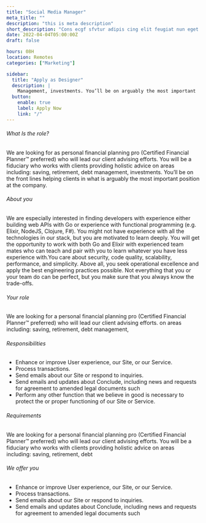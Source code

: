 ```yaml
---
title: "Social Media Manager"
meta_title: ""
description: "this is meta description"
short_description: "Cons ecgf sfvtur adipis cing elit feugiat nun eget massa velit eros etiam nunc luctus varius commn do lsa"
date: 2022-04-04T05:00:00Z
draft: false

hours: 08H
location: Remotes
categories: ["Marketing"]

sidebar:
  title: "Apply as Designer"
  description: |
    Management, investments. You’ll be on arguably the most important
  button:
    enable: true
    label: Apply Now
    link: "/"
---
```


###### What Is the role?

We are looking for as personal financial planning pro (Certified Financial Planner™ preferred) who will lead our client advising efforts. You will be a fiduciary who works with clients providing holistic advice on areas including: saving, retirement, debt management, investments. You’ll be on the front lines helping clients in what is arguably the most important position at the company.

###### About you

We are especially interested in finding developers with experience either building web APIs with Go or experience with functional programming (e.g. Elixir, NodeJS, Clojure, F#). You might not have experience with all the technologies in our stack, but you are motivated to learn deeply. You will get the opportunity to work with both Go and Elixir with experienced team mates who can teach and pair with you to learn whatever you have less experience with.You care about security, code quality, scalability, performance, and simplicity. Above all, you seek operational excellence and apply the best engineering practices possible. Not everything that you or your team do can be perfect, but you make sure that you always know the trade-offs.

###### Your role

We are looking for a personal financial planning pro (Certified Financial Planner™ preferred) who will lead our client advising efforts. on areas including: saving, retirement, debt management,

###### Responsibilities

- Enhance or improve User experience, our Site, or our Service.
- Process transactions.
- Send emails about our Site or respond to inquiries.
- Send emails and updates about Conclude, including news and requests for agreement to amended legal documents such
- Perform any other function that we believe in good is necessary to protect the or proper functioning of our Site or Service.

###### Requirements

We are looking for a personal financial planning pro (Certified Financial Planner™ preferred) who will lead our client advising efforts. You will be a fiduciary who works with clients providing holistic advice on areas including: saving, retirement, debt

###### We offer you

- Enhance or improve User experience, our Site, or our Service.
- Process transactions.
- Send emails about our Site or respond to inquiries.
- Send emails and updates about Conclude, including news and requests for agreement to amended legal documents such
